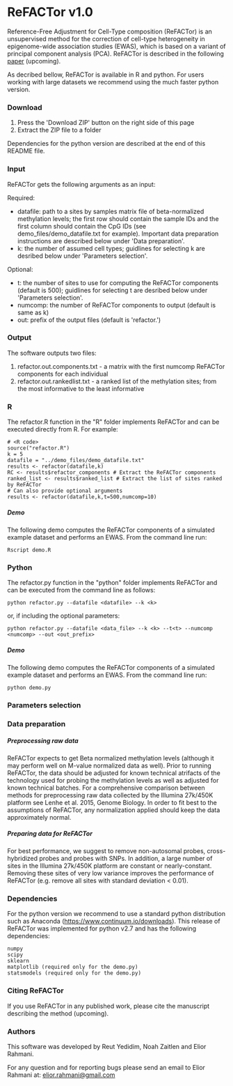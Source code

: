 # ReFACTor v1.0

Reference-Free Adjustment for Cell-Type composition (ReFACTor) is an unsupervised method for the correction of cell-type heterogeneity in epigenome-wide association studies (EWAS), which is based on a variant of principal component analysis (PCA). ReFACTor is described in the following [paper](http://) (upcoming).

As decribed bellow, ReFACTor is available in R and python. For users working with large datasets we recommend using the much faster python version.

### Download

1. Press the 'Download ZIP' button on the right side of this page
2. Extract the ZIP file to a folder

Dependencies for the python version are described at the end of this README file.

### Input

ReFACTor gets the following arguments as an input:

Required:
  * datafile: path to a sites by samples matrix file of beta-normalized methylation levels; the first row should contain the sample IDs and the first column should contain the CpG IDs (see demo_files/demo_datafile.txt for example). Important data preparation  instructions are described below under 'Data preparation'.
  * k: the number of assumed cell types; guidlines for selecting k are desribed below under 'Parameters selection'.

Optional:
  * t: the number of sites to use for computing the ReFACTor components (default is 500); guidlines for selecting t are desribed below under 'Parameters selection'.
  * numcomp: the number of ReFACTor components to output (default is same as k)
  * out: prefix of the output files (default is 'refactor.')

### Output

The software outputs two files:

1. refactor.out.components.txt - a matrix with the first numcomp ReFACTor components for each individual
2. refactor.out.rankedlist.txt - a ranked list of the methylation sites; from the most informative to the least informative

### R

The refactor.R function in the "R" folder implements ReFACTor and can be executed directly from R. For example:

```
# <R code>
source("refactor.R")
k = 5
datafile = "../demo_files/demo_datafile.txt"
results <- refactor(datafile,k)
RC <- results$refactor_components # Extract the ReFACTor components
ranked_list <- results$ranked_list # Extract the list of sites ranked by ReFACTor
# Can also provide optional arguments
results <- refactor(datafile,k,t=500,numcomp=10)
```

##### Demo
The following demo computes the ReFACTor components of a simulated example dataset and performs an EWAS. From the command line run:

```
Rscript demo.R
```


### Python

The refactor.py function in the "python" folder implements ReFACTor and can be executed from the command line as follows:

```
python refactor.py --datafile <datafile> --k <k>
```
or, if including the optional parameters:
```
python refactor.py --datafile <data_file> --k <k> --t<t> --numcomp <numcomp> --out <out_prefix>
```

##### Demo

The following demo computes the ReFACTor components of a simulated example dataset and performs an EWAS. From the command line run:

```
python demo.py
```

### Parameters selection

### Data preparation

##### Preprocessing raw data
ReFACTor expects to get Beta normalized methylation levels (although it may perform well on M-value normalized data as well). Prior to running ReFACTor, the data should be adjusted for known technical atrifacts of the technology used for probing the methylation levels as well as adjusted for known technical batches. For a comprehensive comparison between methods for preprocessing raw data collected by the Illumina 27k/450K platform see Lenhe et al. 2015, Genome Biology. In order to fit best to the assumptions of ReFACTor, any normalization applied should keep the data approximately normal.

##### Preparing data for ReFACTor
For best performance, we suggest to remove non-autosomal probes, cross-hybridized probes and probes with SNPs. In addition, a large number of sites in the Illumina 27k/450K platform are constant or nearly-constant. Removing these sites of very low variance improves the performance of ReFACTor (e.g. remove all sites with standard deviation < 0.01).

### Dependencies

For the python version we recommend to use a standard python distribution such as Anaconda (https://www.continuum.io/downloads). This release of ReFACTor was implemented for python v2.7 and has the following dependencies:

    numpy
    scipy
    sklearn
    matplotlib (required only for the demo.py)
    statsmodels (required only for the demo.py)

### Citing ReFACTor

If you use ReFACTor in any published work, please cite the manuscript describing the method (upcoming).

### Authors

This software was developed by Reut Yedidim, Noah Zaitlen and Elior Rahmani.

For any question and for reporting bugs please send an email to Elior Rahmani at: elior.rahmani@gmail.com

